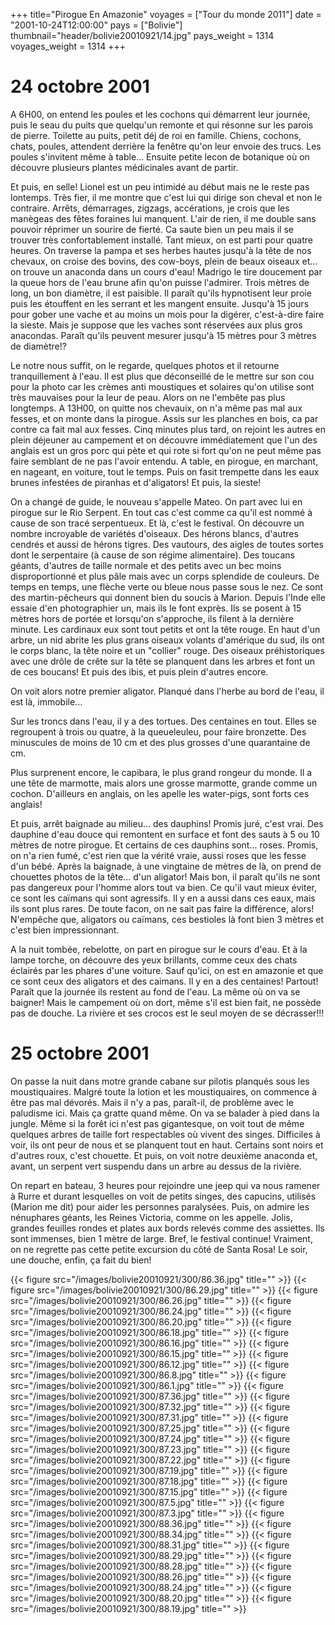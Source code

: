 +++
title="Pirogue En Amazonie"
voyages = ["Tour du monde 2011"]
date = "2001-10-24T12:00:00"
pays = ["Bolivie"]
thumbnail="header/bolivie20010921/14.jpg"
pays_weight = 1314
voyages_weight = 1314
+++
# 24 octobre 2001

A 6H00, on entend les poules et les cochons qui démarrent leur journée, puis 
le seau du puits que quelqu'un remonte et qui résonne sur les parois de pierre. 
Toilette au puits, petit déj de roi en famille. Chiens, cochons, chats, poules, 
attendent derrière la fenêtre qu'on leur envoie des trucs. Les poules s'invitent 
même à table... Ensuite petite lecon de botanique où on découvre plusieurs plantes 
médicinales avant de partir.

Et puis, en selle! Lionel est un peu intimidé au début mais ne le reste pas 
lontemps. Très fier, il me montre que c'est lui qui dirige son cheval et non 
le contraire. Arrêts, démarrages, zigzags, accérations, je crois que les manègeas 
des fêtes foraines lui manquent. L'air de rien, il me double sans pouvoir réprimer 
un sourire de fierté. Ca saute bien un peu mais il se trouver très confortablement 
installé. Tant mieux, on est parti pour quatre heures. On traverse la pampa 
et ses herbes hautes jusqu'à la tête de nos chevaux, on croise des bovins, des 
cow-boys, plein de beaux oiseaux et... on trouve un anaconda dans un cours d'eau! 
Madrigo le tire doucement par la queue hors de l'eau brune afin qu'on puisse 
l'admirer. Trois mètres de long, un bon diamètre, il est paisible. Il paraît 
qu'ils hypnotisent leur proie puis les étouffent en les serrant et les mangent 
ensuite. Jusqu'à 15 jours pour gober une vache et au moins un mois pour la digérer, 
c'est-à-dire faire la sieste. Mais je suppose que les vaches sont réservées 
aux plus gros anacondas. Paraît qu'ils peuvent mesurer jusqu'à 15 mètres pour 
3 mètres de diamètre!?

Le notre nous suffit, on le regarde, quelques photos et il retourne tranquillement 
à l'eau. Il est plus que déconseillé de le mettre sur son cou pour la photo 
car les crèmes anti moustiques et solaires qu'on utilise sont très mauvaises 
pour la leur de peau. Alors on ne l'embête pas plus longtemps. A 13H00, on quitte 
nos chevauix, on n'a même pas mal aux fesses, et on monte dans la pirogue. Assis 
sur les planches en bois, ca par contre ca fait mal aux fesses. Cinq minutes 
plus tard, on rejoint les autres en plein déjeuner au campement et on découvre 
immédiatement que l'un des anglais est un gros porc qui pète et qui rote si 
fort qu'on ne peut même pas faire semblant de ne pas l'avoir entendu. A table, 
en pirogue, en marchant, en nageant, en voiture, tout le temps. Puis on fasit 
trempette dans les eaux brunes infestées de piranhas et d'aligators! Et puis, 
la sieste!

On a changé de guide, le nouveau s'appelle Mateo. On part avec lui en pirogue 
sur le Rio Serpent. En tout cas c'est comme ca qu'il est nommé à cause de son 
tracé serpentueux. Et là, c'est le festival. On découvre un nombre incroyable 
de variétés d'oiseaux. Des hérons blancs, d'autres cendrés et aussi de hérons 
tigres. Des vautours, des aigles de toutes sortes dont le serpentaire (à cause 
de son régime alimentaire). Des toucans géants, d'autres de taille normale et 
des petits avec un bec moins disproportionné et plus pâle mais avec un corps 
splendide de couleurs. De temps en temps, une flèche verte ou bleue nous passe 
sous le nez. Ce sont des martin-pêcheurs qui donnent bien du soucis à Marion. 
Depuis l'Inde elle essaie d'en photographier un, mais ils le font exprès. Ils 
se posent à 15 mètres hors de portée et lorsqu'on s'approche, ils filent à la 
dernière minute. Les cardinaux eux sont tout petits et ont la tête rouge. En 
haut d'un arbre, un nid abrite les plus grans oiseaux volants d'amérique du 
sud, ils ont le corps blanc, la tête noire et un "collier" rouge. Des oiseaux 
préhistoriques avec une drôle de crête sur la tête se planquent dans les arbres 
et font un de ces boucans! Et puis des ibis, et puis plein d'autres encore.

On voit alors notre premier aligator. Planqué dans l'herbe au bord de l'eau, 
il est là, immobile... 

Sur les troncs dans l'eau, il y a des tortues. Des centaines en tout. Elles 
se regroupent à trois ou quatre, à la queueleuleu, pour faire bronzette. Des 
minuscules de moins de 10 cm et des plus grosses d'une quarantaine de cm. 

Plus surprenent encore, le capibara, le plus grand rongeur du monde. Il a une 
tête de marmotte, mais alors une grosse marmotte, grande comme un cochon. D'ailleurs 
en anglais, on les apelle les water-pigs, sont forts ces anglais!

Et puis, arrêt baignade au milieu... des dauphins! Promis juré, c'est vrai. 
Des dauphine d'eau douce qui remontent en surface et font des sauts à 5 ou 10 
mètres de notre pirogue. Et certains de ces dauphins sont... roses. Promis, 
on n'a rien fumé, c'est rien que la vérité vraie, aussi roses que les fesse 
d'un bébé. Après la baignade, à une vingtaine de mètres de là, on prend de chouettes 
photos de la tête... d'un aligator! Mais bon, il paraît qu'ils ne sont pas dangereux 
pour l'homme alors tout va bien. Ce qu'il vaut mieux éviter, ce sont les caïmans 
qui sont agressifs. Il y en a aussi dans ces eaux, mais ils sont plus rares. 
De toute facon, on ne sait pas faire la différence, alors! N'empêche que, aligators 
ou caïmans, ces bestioles là font bien 3 mètres et c'est bien impressionnant. 


A la nuit tombée, rebelotte, on part en pirogue sur le cours d'eau. Et à la 
lampe torche, on découvre des yeux brillants, comme ceux des chats éclairés 
par les phares d'une voiture. Sauf qu'ici, on est en amazonie et que ce sont 
ceux des aligators et des caimans. Il y en a des centaines! Partout! Paraît 
que la journée ils restent au fond de l'eau. La même où on va se baigner! Mais 
le campement où on dort, même s'il est bien fait, ne possède pas de douche. 
La rivière et ses crocos est le seul moyen de se décrasser!!!

# 25 octobre 2001

On passe la nuit dans motre grande cabane sur pilotis planqués sous les moustiquaires. 
Malgré toute la lotion et les moustiquaires, on commence à être pas mal dévorés. 
Mais il n'y a pas, paraît-il, de problème avec le paludisme ici. Mais ça gratte 
quand même. On va se balader à pied dans la jungle. Même si la forêt ici n'est 
pas gigantesque, on voit tout de même quelques arbres de taille fort respectables 
où vivent des singes. Difficiles à voir, ils ont peur de nous et se planquent 
tout en haut. Certains sont noirs et d'autres roux, c'est chouette. Et puis, 
on voit notre deuxième anaconda et, avant, un serpent vert suspendu dans un 
arbre au dessus de la rivière. 

On repart en bateau, 3 heures pour rejoindre une jeep qui va nous ramener à 
Rurre et durant lesquelles on voit de petits singes, des capucins, utilisés 
(Marion me dit) pour aider les personnes paralysées. Puis, on admire les nénuphares 
géants, les Reines Victoria, comme on les appelle. Jolis, grandes feuilles rondes 
et plates aux bords relevés comme des assiettes. Ils sont immenses, bien 1 mètre 
de large. Bref, le festival continue! Vraiment, on ne regrette pas cette petite 
excursion du côté de Santa Rosa! Le soir, une douche, enfin, ça fait du bien!


<div id="TOTO">{{< figure src="/images/bolivie20010921/300/86.36.jpg" title="" >}}
{{< figure src="/images/bolivie20010921/300/86.29.jpg" title="" >}}
{{< figure src="/images/bolivie20010921/300/86.26.jpg" title="" >}}
{{< figure src="/images/bolivie20010921/300/86.24.jpg" title="" >}}
{{< figure src="/images/bolivie20010921/300/86.20.jpg" title="" >}}
{{< figure src="/images/bolivie20010921/300/86.18.jpg" title="" >}}
{{< figure src="/images/bolivie20010921/300/86.16.jpg" title="" >}}
{{< figure src="/images/bolivie20010921/300/86.15.jpg" title="" >}}
{{< figure src="/images/bolivie20010921/300/86.12.jpg" title="" >}}
{{< figure src="/images/bolivie20010921/300/86.8.jpg" title="" >}}
{{< figure src="/images/bolivie20010921/300/86.1.jpg" title="" >}}
{{< figure src="/images/bolivie20010921/300/87.36.jpg" title="" >}}
{{< figure src="/images/bolivie20010921/300/87.32.jpg" title="" >}}
{{< figure src="/images/bolivie20010921/300/87.31.jpg" title="" >}}
{{< figure src="/images/bolivie20010921/300/87.25.jpg" title="" >}}
{{< figure src="/images/bolivie20010921/300/87.24.jpg" title="" >}}
{{< figure src="/images/bolivie20010921/300/87.23.jpg" title="" >}}
{{< figure src="/images/bolivie20010921/300/87.22.jpg" title="" >}}
{{< figure src="/images/bolivie20010921/300/87.19.jpg" title="" >}}
{{< figure src="/images/bolivie20010921/300/87.18.jpg" title="" >}}
{{< figure src="/images/bolivie20010921/300/87.15.jpg" title="" >}}
{{< figure src="/images/bolivie20010921/300/87.5.jpg" title="" >}}
{{< figure src="/images/bolivie20010921/300/87.3.jpg" title="" >}}
{{< figure src="/images/bolivie20010921/300/88.36.jpg" title="" >}}
{{< figure src="/images/bolivie20010921/300/88.34.jpg" title="" >}}
{{< figure src="/images/bolivie20010921/300/88.31.jpg" title="" >}}
{{< figure src="/images/bolivie20010921/300/88.29.jpg" title="" >}}
{{< figure src="/images/bolivie20010921/300/88.28.jpg" title="" >}}
{{< figure src="/images/bolivie20010921/300/88.26.jpg" title="" >}}
{{< figure src="/images/bolivie20010921/300/88.24.jpg" title="" >}}
{{< figure src="/images/bolivie20010921/300/88.20.jpg" title="" >}}
{{< figure src="/images/bolivie20010921/300/88.19.jpg" title="" >}}
</DIV>


